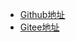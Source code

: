 <!-- _navbar.md -->

* [Github地址](https://github.com/xishengcai)
* [Gitee地址](https://gitee.com/xishengcai)
